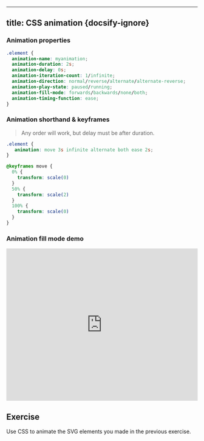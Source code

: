 
---
title: CSS animation {docsify-ignore}
---

### Animation properties

```css
.element {
  animation-name: myanimation;
  animation-duration: 2s;
  animation-delay: 0s;
  animation-iteration-count: 1/infinite;
  animation-direction: normal/reverse/alternate/alternate-reverse;
  animation-play-state: paused/running;
  animation-fill-mode: forwards/backwards/none/both;
  animation-timing-function: ease;
}
```

### Animation shorthand & keyframes

> Any order will work, but delay must be after duration.

```css
.element {
   animation: move 3s infinite alternate both ease 2s;
}

@keyframes move {
  0% {
    transform: scale(0)
  }
  50% {
    transform: scale(2)
  }
  100% {
    transform: scale(0)
  }
}
```

### Animation fill mode demo

<iframe height="400" style="width: 100%;" scrolling="no" title="Animation fill mode" src="https://codepen.io/cassie-codes/embed/25214271d7d04080c9ced9517359e2db?height=265&theme-id=default&default-tab=result" frameborder="no" allowtransparency="true" allowfullscreen="true">
  See the Pen <a href='https://codepen.io/cassie-codes/pen/25214271d7d04080c9ced9517359e2db'>Animation fill mode</a> by Cassie Evans
  (<a href='https://codepen.io/cassie-codes'>@cassie-codes</a>) on <a href='https://codepen.io'>CodePen</a>.
</iframe>

## Exercise

Use CSS to animate the SVG elements you made in the previous exercise.
